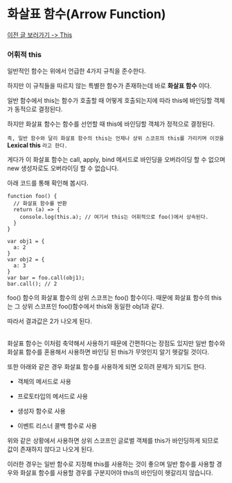 # 화살표 함수(Arrow Function)

[이전 글 보러가기 -> This](./This.md)

### 어휘적 this

일반적인 함수는 위에서 언급한 4가지 규칙을 준수한다.<br>

하지만 이 규칙들을 따르지 않는 특별한 함수가 존재하는데 바로 **화살표 함수** 이다.<br>

일반 함수에서 this는 함수가 호출할 때 어떻게 호출되는지에 따라 this에 바인딩할 객체가 동적으로 결정된다.<br>

하지만 화살표 함수는 함수를 선언할 때 this에 바인딩할 객체가 정적으로 결정된다.<br>

`즉, 일반 함수와 달리 화살표 함수의 this는 언제나 상위 스코프의 this를 가리키며 이것을` **Lexical this** `라고 한다.`<br>

게다가 이 화살표 함수는 call, apply, bind 메서드로 바인딩을 오버라이딩 할 수 없으며 new 생성자로도 오버라이딩 할 수 없습니다.<br>

아래 코드를 통해 확인해 봅시다.<br>

```
function foo() {
  // 화살표 함수를 반환
  return (a) => {
    console.log(this.a); // 여기서 this는 어휘적으로 foo()에서 상속된다.
  }
}

var obj1 = {
  a: 2
}
var obj2 = {
  a: 3
}
var bar = foo.call(obj1);
bar.call(); // 2
```

foo() 함수의 화살표 함수의 상위 스코프는 foo() 함수이다. 때문에 화살표 함수의 this는 그 상위 스코프인 foo()함수에서 this와 동일한 obj1과 같다.<br>

따라서 결과값은 2가 나오게 된다.<br><br>

화살표 함수는 이처럼 축약해서 사용하기 때문에 간편하다는 장점도 있지만 일반 함수와 화살표 함수를 혼용해서 사용하면 바인딩 된 this가 무엇인지 알기 헷갈릴 것이다.<br>

또한 아래와 같은 경우 화살표 함수를 사용하게 되면 오히려 문제가 되기도 한다.<br>

- 객체의 메서드로 사용

- 프로토타입의 메서드로 사용

- 생성자 함수로 사용

- 이벤트 리스너 콜백 함수로 사용

위와 같은 상황에서 사용하면 상위 스코프인 글로벌 객체를 this가 바인딩하게 되므로 값이 존재하지 않다고 나오게 된다.<br>

이러한 경우는 일반 함수로 지정해 this를 사용하는 것이 좋으며 일반 함수를 사용할 경우와 화살표 함수를 사용할 경우를 구분지어야 this의 바인딩이 헷갈리지 않습니다.<br>
